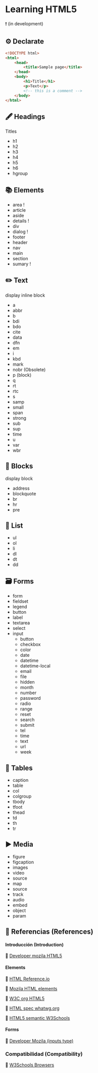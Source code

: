 # Learning HTML5
❗️ (in development)

## ⚙️ Declarate
``` html
<!DOCTYPE html>
<html>
    <head>
        <title>Sample page</title>
    </head>
    <body>
        <h1>Title</h1>
        <p>Text</p>
        <!-- this is a comment -->
    </body>
</html>
```

## 🖋 Headings
Titles
* h1
* h2
* h3
* h4
* h5
* h6
* hgroup

## 📚 Elements
* area !
* article
* aside
* details !
* div
* dialog !
* footer
* header
* nav
* main
* section
* sumary !

## ✏️ Text
display inline block
* a
* abbr
* b
* bdi
* bdo
* cite
* data
* dfn
* em
* i
* kbd
* mark
* nobr (Obsolete)
* p (block)
* q
* rt
* rtc
* s
* samp
* small
* span
* strong
* sub
* sup
* time
* u
* var
* wbr

## 🔵 Blocks
display block
* address
* blockquote
* br
* hr
* pre

## 📝 List
* ul
* ol
* li
* dl
* dt
* dd

## 🗃 Forms
* form
* fieldset
* legend
* button
* label
* textarea
* select
* input
    - button
    - checkbox
    - color
    - date
    - datetime
    - datetime-local
    - email
    - file
    - hidden
    - month
    - number
    - password
    - radio
    - range
    - reset
    - search
    - submit
    - tel
    - time
    - text
    - url
    - week


## 📜 Tables
* caption
* table
* col
* colgroup
* tbody
* tfoot
* thead
* td
* th
* tr

## ▶️ Media
* figure
* figcaption
* images
* video
* source
* map
* source
* track
* audio
* embed
* object
* param

## 📌 Referencias (References)

#### Introducción (Introduction)

📎 [Developer mozila HTML5](https://developer.mozilla.org/es/docs/HTML/HTML5)

#### Elements
📎 [HTML Reference.io](http://htmlreference.io/)

📎 [Mozila HTML elements](https://developer.mozilla.org/en-US/docs/Web/HTML)

📎 [W3C org HTML5](https://www.w3.org/TR/html5/)

📎 [HTML spec whatwg.org](https://html.spec.whatwg.org/multipage/dom.html)

📎 [HTML5 semantic W3Schools](https://www.w3schools.com/html/html5_semantic_elements.asp)

#### Forms

📎 [Developer Mozila (inputs type) ](https://developer.mozilla.org/es/docs/Web/HTML/Elemento/input)

### Compatibilidad (Compatibility)

📎 [W3Schools Browsers](https://www.w3schools.com/html/html5_browsers.asp)

